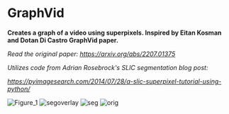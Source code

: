 # GraphVid
**Creates a graph of a video using superpixels. Inspired by Eitan Kosman and Dotan Di Castro GraphVid paper.**

*Read the original paper: https://arxiv.org/abs/2207.01375*

*Utilizes code from Adrian Rosebrock's SLIC segmentation blog post:*

*https://pyimagesearch.com/2014/07/28/a-slic-superpixel-tutorial-using-python/*

![Figure_1](https://user-images.githubusercontent.com/38335612/177869862-15fbd3b0-3371-4468-b441-7b3635010c8d.png)
![segoverlay](https://user-images.githubusercontent.com/38335612/177870317-114780c7-0767-4701-bac1-c17bcd720074.png)
![seg](https://user-images.githubusercontent.com/38335612/177870425-8e03a7b4-fdd8-4381-ad1e-b931ae25cf52.png)
![orig](https://user-images.githubusercontent.com/38335612/177870329-1c960fbd-2cf4-4515-86af-84b1c65afb90.png)

